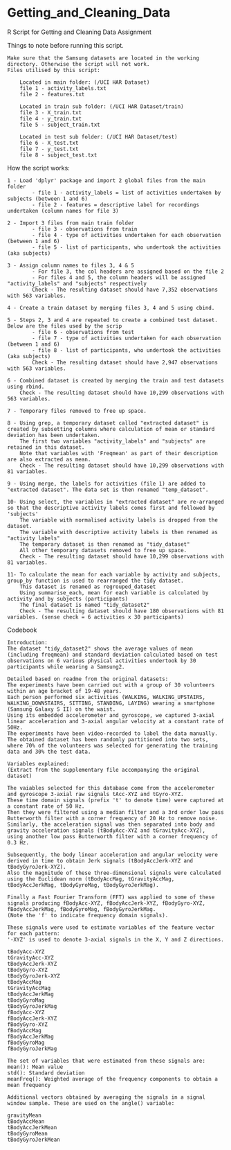 # Getting_and_Cleaning_Data
R Script for Getting and Cleaning Data Assignment

Things to note before running this script.

	Make sure that the Samsung datasets are located in the working directory. Otherwise the script will not work.
	Files utilised by this script:
		
		Located in main folder: (/UCI HAR Dataset)
		file 1 - activity_labels.txt
		file 2 - features.txt
		
		Located in train sub folder: (/UCI HAR Dataset/train)
		file 3 - X_train.txt
		file 4 - y_train.txt
		file 5 - subject_train.txt
		
		Located in test sub folder: (/UCI HAR Dataset/test)
		file 6 - X_test.txt
		file 7 - y_test.txt
		file 8 - subject_test.txt

How the script works:

	1 - Load 'dplyr' package and import 2 global files from the main folder
			- file 1 - activity_labels = list of activities undertaken by subjects (between 1 and 6)
			- file 2 - features = descriptive label for recordings undertaken (column names for file 3)
			
	2 - Import 3 files from main train folder
			- file 3 - observations from train 
			- file 4 - type of activities undertaken for each observation (between 1 and 6)
			- file 5 - list of participants, who undertook the activities (aka subjects)

	3 - Assign column names to files 3, 4 & 5
			- For file 3, the col headers are assigned based on the file 2
			- For files 4 and 5, the column headers will be assigned "activity_labels" and "subjects" respectively
			Check - The resulting dataset should have 7,352 observations with 563 variables.
			
	4 - Create a train dataset by merging files 3, 4 and 5 using cbind.  
		
	5 - Steps 2, 3 and 4 are repeated to create a combined test dataset. Below are the files used by the scrip
			- file 6 - observations from test
			- file 7 - type of activities undertaken for each observation (between 1 and 6)
			- file 8 - list of participants, who undertook the activities (aka subjects)
			Check - The resulting dataset should have 2,947 observations with 563 variables.			
			
	6 - Combined dataset is created by merging the train and test datasets using rbind. 
		Check - The resulting dataset should have 10,299 observations with 563 variables. 
	
	7 - Temporary files removed to free up space. 
	
	8 - Using grep, a temporary dataset called "extracted dataset" is created by subsetting columns where calculation of mean or standard deviation has been undertaken. 
		The first two variables "activity_labels" and "subjects" are retained in this dataset.
		Note that variables with 'Freqmean' as part of their description are also extracted as mean.
		Check - The resulting dataset should have 10,299 observations with 81 variables.		
		
	9 - Using merge, the labels for activities (file 1) are added to "extracted dataset". The data set is then renamed "temp_dataset".
	
	10- Using select, the variables in "extracted dataset" are re-arranged so that the descriptive activity labels comes first and followed by 'subjects'
		The variable with normalised activity labels is dropped from the dataset.
		The variable with descriptive activity labels is then renamed as "activity labels"
		The temporary dataset is then renamed as "tidy_dataset"
		All other temporary datasets removed to free up space.
		Check - The resulting dataset should have 10,299 observations with 81 variables.
				
	11- To calculate the mean for each variable by activity and subjects, group_by function is used to rearranged the tidy dataset.
		This dataset is renamed as regrouped_dataset
		Using summarise_each, mean for each variable is calculated by activity and by subjects (participants)
		The final dataset is named "tidy_dataset2"
		Check - The resulting dataset should have 180 observations with 81 variables. (sense check = 6 activities x 30 participants)
		
Codebook
	
	Introduction:
	The dataset "tidy_dataset2" shows the average values of mean (including freqmean) and standard deviation calculated based on test observations on 6 various physical activities undertook by 30 participants while wearing a Samsung2. 

	Detailed based on readme from the original datasets:
	The experiments have been carried out with a group of 30 volunteers within an age bracket of 19-48 years. 
	Each person performed six activities (WALKING, WALKING_UPSTAIRS, WALKING_DOWNSTAIRS, SITTING, STANDING, LAYING) wearing a smartphone (Samsung Galaxy S II) on the waist. 
	Using its embedded accelerometer and gyroscope, we captured 3-axial linear acceleration and 3-axial angular velocity at a constant rate of 50Hz. 
	The experiments have been video-recorded to label the data manually. 
	The obtained dataset has been randomly partitioned into two sets, where 70% of the volunteers was selected for generating the training data and 30% the test data. 

	Variables explained:
	(Extract from the supplementary file accompanying the original dataset)
	
	The vaiables selected for this database come from the accelerometer and gyroscope 3-axial raw signals tAcc-XYZ and tGyro-XYZ. 
	These time domain signals (prefix 't' to denote time) were captured at a constant rate of 50 Hz. 
	Then they were filtered using a median filter and a 3rd order low pass Butterworth filter with a corner frequency of 20 Hz to remove noise. 
	Similarly, the acceleration signal was then separated into body and gravity acceleration signals (tBodyAcc-XYZ and tGravityAcc-XYZ),
	using another low pass Butterworth filter with a corner frequency of 0.3 Hz. 

	Subsequently, the body linear acceleration and angular velocity were derived in time to obtain Jerk signals (tBodyAccJerk-XYZ and tBodyGyroJerk-XYZ). 
	Also the magnitude of these three-dimensional signals were calculated using the Euclidean norm (tBodyAccMag, tGravityAccMag, tBodyAccJerkMag, tBodyGyroMag, tBodyGyroJerkMag). 

	Finally a Fast Fourier Transform (FFT) was applied to some of these signals producing fBodyAcc-XYZ, fBodyAccJerk-XYZ, fBodyGyro-XYZ, fBodyAccJerkMag, fBodyGyroMag, fBodyGyroJerkMag. 
	(Note the 'f' to indicate frequency domain signals). 

	These signals were used to estimate variables of the feature vector for each pattern:  
	'-XYZ' is used to denote 3-axial signals in the X, Y and Z directions.

	tBodyAcc-XYZ
	tGravityAcc-XYZ
	tBodyAccJerk-XYZ
	tBodyGyro-XYZ
	tBodyGyroJerk-XYZ
	tBodyAccMag
	tGravityAccMag
	tBodyAccJerkMag
	tBodyGyroMag
	tBodyGyroJerkMag
	fBodyAcc-XYZ
	fBodyAccJerk-XYZ
	fBodyGyro-XYZ
	fBodyAccMag
	fBodyAccJerkMag
	fBodyGyroMag
	fBodyGyroJerkMag

	The set of variables that were estimated from these signals are: 
	mean(): Mean value
	std(): Standard deviation
	meanFreq(): Weighted average of the frequency components to obtain a mean frequency	
	
	Additional vectors obtained by averaging the signals in a signal window sample. These are used on the angle() variable:

	gravityMean
	tBodyAccMean
	tBodyAccJerkMean
	tBodyGyroMean
	tBodyGyroJerkMean